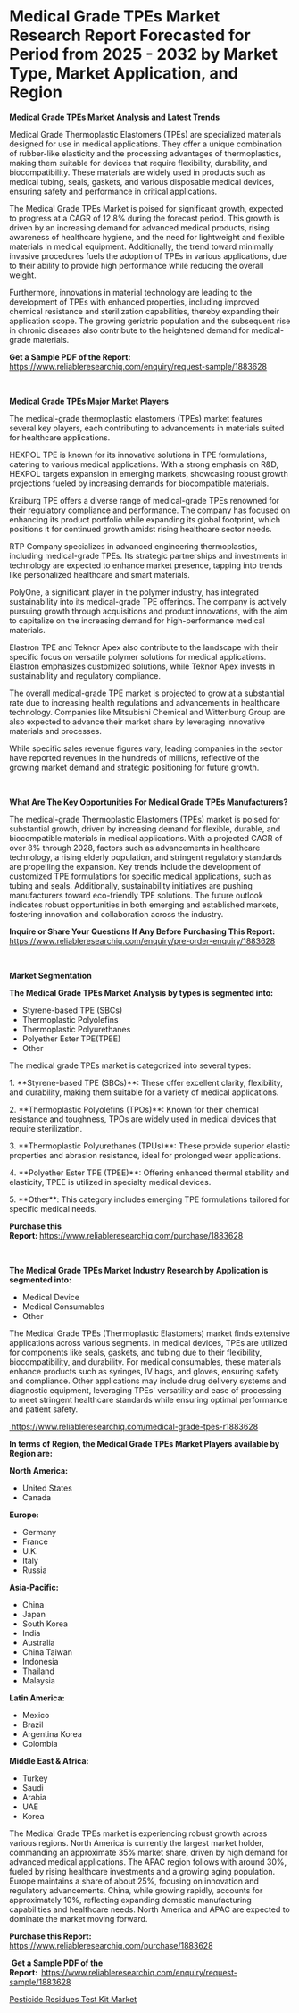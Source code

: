 <p><h1>Medical Grade TPEs Market Research Report Forecasted for Period from 2025 -  2032 by Market Type, Market Application, and Region</h1></p><p><strong>Medical Grade TPEs Market Analysis and Latest Trends</strong></p>
<p><p>Medical Grade Thermoplastic Elastomers (TPEs) are specialized materials designed for use in medical applications. They offer a unique combination of rubber-like elasticity and the processing advantages of thermoplastics, making them suitable for devices that require flexibility, durability, and biocompatibility. These materials are widely used in products such as medical tubing, seals, gaskets, and various disposable medical devices, ensuring safety and performance in critical applications.</p><p>The Medical Grade TPEs Market is poised for significant growth, expected to progress at a CAGR of 12.8% during the forecast period. This growth is driven by an increasing demand for advanced medical products, rising awareness of healthcare hygiene, and the need for lightweight and flexible materials in medical equipment. Additionally, the trend toward minimally invasive procedures fuels the adoption of TPEs in various applications, due to their ability to provide high performance while reducing the overall weight.</p><p>Furthermore, innovations in material technology are leading to the development of TPEs with enhanced properties, including improved chemical resistance and sterilization capabilities, thereby expanding their application scope. The growing geriatric population and the subsequent rise in chronic diseases also contribute to the heightened demand for medical-grade materials.</p></p>
<p><strong>Get a Sample PDF of the Report:&nbsp;</strong> <a href="https://www.reliableresearchiq.com/enquiry/request-sample/1883628?utm_campaign=2443&utm_medium=2&utm_source=Github&utm_content=ia&utm_term=05032025&utm_id=medical-grade-tpes">https://www.reliableresearchiq.com/enquiry/request-sample/1883628</a></p>
<p>&nbsp;</p>
<p><strong>Medical Grade TPEs Major Market Players</strong></p>
<p><p>The medical-grade thermoplastic elastomers (TPEs) market features several key players, each contributing to advancements in materials suited for healthcare applications. </p><p>HEXPOL TPE is known for its innovative solutions in TPE formulations, catering to various medical applications. With a strong emphasis on R&D, HEXPOL targets expansion in emerging markets, showcasing robust growth projections fueled by increasing demands for biocompatible materials.</p><p>Kraiburg TPE offers a diverse range of medical-grade TPEs renowned for their regulatory compliance and performance. The company has focused on enhancing its product portfolio while expanding its global footprint, which positions it for continued growth amidst rising healthcare sector needs.</p><p>RTP Company specializes in advanced engineering thermoplastics, including medical-grade TPEs. Its strategic partnerships and investments in technology are expected to enhance market presence, tapping into trends like personalized healthcare and smart materials.</p><p>PolyOne, a significant player in the polymer industry, has integrated sustainability into its medical-grade TPE offerings. The company is actively pursuing growth through acquisitions and product innovations, with the aim to capitalize on the increasing demand for high-performance medical materials.</p><p>Elastron TPE and Teknor Apex also contribute to the landscape with their specific focus on versatile polymer solutions for medical applications. Elastron emphasizes customized solutions, while Teknor Apex invests in sustainability and regulatory compliance.</p><p>The overall medical-grade TPE market is projected to grow at a substantial rate due to increasing health regulations and advancements in healthcare technology. Companies like Mitsubishi Chemical and Wittenburg Group are also expected to advance their market share by leveraging innovative materials and processes.</p><p>While specific sales revenue figures vary, leading companies in the sector have reported revenues in the hundreds of millions, reflective of the growing market demand and strategic positioning for future growth.</p></p>
<p>&nbsp;</p>
<p><strong>What Are The Key Opportunities For Medical Grade TPEs Manufacturers?</strong></p>
<p><p>The medical-grade Thermoplastic Elastomers (TPEs) market is poised for substantial growth, driven by increasing demand for flexible, durable, and biocompatible materials in medical applications. With a projected CAGR of over 8% through 2028, factors such as advancements in healthcare technology, a rising elderly population, and stringent regulatory standards are propelling the expansion. Key trends include the development of customized TPE formulations for specific medical applications, such as tubing and seals. Additionally, sustainability initiatives are pushing manufacturers toward eco-friendly TPE solutions. The future outlook indicates robust opportunities in both emerging and established markets, fostering innovation and collaboration across the industry.</p></p>
<p><strong>Inquire or Share Your Questions If Any Before Purchasing This Report:</strong> <a href="https://www.reliableresearchiq.com/enquiry/pre-order-enquiry/1883628?utm_campaign=2443&utm_medium=2&utm_source=Github&utm_content=ia&utm_term=05032025&utm_id=medical-grade-tpes">https://www.reliableresearchiq.com/enquiry/pre-order-enquiry/1883628</a></p>
<p>&nbsp;</p>
<p><strong>Market Segmentation</strong></p>
<p><strong>The Medical Grade TPEs Market Analysis by types is segmented into:</strong></p>
<p><ul><li>Styrene-based TPE (SBCs)</li><li>Thermoplastic Polyolefins</li><li>Thermoplastic Polyurethanes</li><li>Polyether Ester TPE(TPEE)</li><li>Other</li></ul></p>
<p><p>The medical grade TPEs market is categorized into several types: </p><p>1. **Styrene-based TPE (SBCs)**: These offer excellent clarity, flexibility, and durability, making them suitable for a variety of medical applications.</p><p>2. **Thermoplastic Polyolefins (TPOs)**: Known for their chemical resistance and toughness, TPOs are widely used in medical devices that require sterilization.</p><p>3. **Thermoplastic Polyurethanes (TPUs)**: These provide superior elastic properties and abrasion resistance, ideal for prolonged wear applications.</p><p>4. **Polyether Ester TPE (TPEE)**: Offering enhanced thermal stability and elasticity, TPEE is utilized in specialty medical devices.</p><p>5. **Other**: This category includes emerging TPE formulations tailored for specific medical needs.</p></p>
<p><strong>Purchase this Report:&nbsp;</strong><a href="https://www.reliableresearchiq.com/purchase/1883628?utm_campaign=2443&utm_medium=2&utm_source=Github&utm_content=ia&utm_term=05032025&utm_id=medical-grade-tpes">https://www.reliableresearchiq.com/purchase/1883628</a></p>
<p>&nbsp;</p>
<p><strong>The Medical Grade TPEs Market Industry Research by Application is segmented into:</strong></p>
<p><ul><li>Medical Device</li><li>Medical Consumables</li><li>Other</li></ul></p>
<p><p>The Medical Grade TPEs (Thermoplastic Elastomers) market finds extensive applications across various segments. In medical devices, TPEs are utilized for components like seals, gaskets, and tubing due to their flexibility, biocompatibility, and durability. For medical consumables, these materials enhance products such as syringes, IV bags, and gloves, ensuring safety and compliance. Other applications may include drug delivery systems and diagnostic equipment, leveraging TPEs' versatility and ease of processing to meet stringent healthcare standards while ensuring optimal performance and patient safety.</p></p>
<p><a href="https://www.reliableresearchiq.com/medical-grade-tpes-r1883628?utm_campaign=2443&utm_medium=2&utm_source=Github&utm_content=ia&utm_term=05032025&utm_id=medical-grade-tpes">&nbsp;https://www.reliableresearchiq.com/medical-grade-tpes-r1883628</a></p>
<p><strong>In terms of Region, the Medical Grade TPEs Market Players available by Region are:</strong></p>
<p>
    <p> <strong> North America: </strong>
        <ul>
            <li>United States</li>
            <li>Canada</li>
        </ul>
        </p> 
    <p> <strong> Europe: </strong>
        <ul>
            <li>Germany</li>
            <li>France</li>
            <li>U.K.</li>
            <li>Italy</li>
            <li>Russia</li>
        </ul>
        </p> 
    <p> <strong> Asia-Pacific: </strong>
        <ul>
            <li>China</li>
            <li>Japan</li>
            <li>South Korea</li>
            <li>India</li>
            <li>Australia</li>
            <li>China Taiwan</li>
            <li>Indonesia</li>
            <li>Thailand</li>
            <li>Malaysia</li>
        </ul>
        </p> 
    <p> <strong> Latin America: </strong>
        <ul>
            <li>Mexico</li>
            <li>Brazil</li>
            <li>Argentina Korea</li>
            <li>Colombia</li>
        </ul>
        </p> 
    <p> <strong> Middle East & Africa: </strong>
        <ul>
            <li>Turkey</li>
            <li>Saudi</li>
            <li>Arabia</li>
            <li>UAE</li>
            <li>Korea</li>
        </ul>
    </p>
    </p>
<p><p>The Medical Grade TPEs market is experiencing robust growth across various regions. North America is currently the largest market holder, commanding an approximate 35% market share, driven by high demand for advanced medical applications. The APAC region follows with around 30%, fueled by rising healthcare investments and a growing aging population. Europe maintains a share of about 25%, focusing on innovation and regulatory advancements. China, while growing rapidly, accounts for approximately 10%, reflecting expanding domestic manufacturing capabilities and healthcare needs. North America and APAC are expected to dominate the market moving forward.</p></p>
<p><strong>Purchase this Report: </strong><a href="https://www.reliableresearchiq.com/purchase/1883628?utm_campaign=2443&utm_medium=2&utm_source=Github&utm_content=ia&utm_term=05032025&utm_id=medical-grade-tpes">https://www.reliableresearchiq.com/purchase/1883628</a></p>
<p>&nbsp;<strong>Get a Sample PDF of the Report:&nbsp;&nbsp;</strong><a href="https://www.reliableresearchiq.com/enquiry/request-sample/1883628?utm_campaign=2443&utm_medium=2&utm_source=Github&utm_content=ia&utm_term=05032025&utm_id=medical-grade-tpes">https://www.reliableresearchiq.com/enquiry/request-sample/1883628</a></p>
<p><strong></strong></p>
<p><p><a href="https://github.com/comasnickie/Market-Research-Report-List-1/blob/main/pesticide-residues-test-kit-market.md?utm_campaign=2443&utm_medium=2&utm_source=Github&utm_content=ia&utm_term=05032025&utm_id=medical-grade-tpes">Pesticide Residues Test Kit Market</a></p></p>